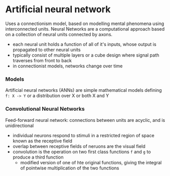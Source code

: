 # Artificial neural network
Uses a connectionism model, based on modelling mental phenomena using interconnected units. Neural Networks are a computational approach based on a collection of neural units connected by axons.
- each neural unit holds a function of all of it's inputs, whose output is propagated to other neural units
- typically consist of multiple layers or a cube design where signal path traverses from front to back
- in connectionist models, networks change over time

### Models
Artificial neural networks (ANNs) are simple mathematical models defining `f: X -> Y` or a distribution over X or both X and Y

### Convolutional Neural Networks
Feed-forward neural network: connections between units are acyclic, and is unidirectional
- individual neurons respond to stimuli in a restricted region of space known as the receptive field
- overlap between receptive fields of neruons are the visual field
- convolution is the operation on two first class functions `f` and `g` to produce a third function
  - modified version of one of hte original functions, giving the integral of pointwise multiplication of the two functions
